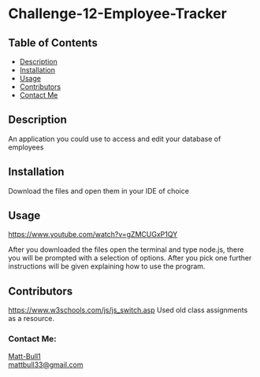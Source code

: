 # Challenge-12-Employee-Tracker
  ## Table of Contents
 
  * [Description](#description)
  * [Installation](#installation)
  * [Usage](#usage)
  * [Contributors](#Contributors)
  * [Contact Me](#Contact-Me)
 
  ## Description
    
  An application you could use to access and edit your database of employees

  
    
  ## Installation

  Download the files and open them in your IDE of choice 

  ## Usage
https://www.youtube.com/watch?v=gZMCUGxP1QY

  After you downloaded the files open the terminal and type node.js, there you will be prompted with a selection of options. After you pick one further instructions will be given explaining how to use the program.

  ## Contributors

  https://www.w3schools.com/js/js_switch.asp
  Used old class assignments as a resource.


  ### Contact Me: 
  
  [Matt-Bull1](https://github.com/Matt-Bull1)  
  mattbull33@gmail.com